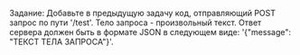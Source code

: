 Задание: Добавьте в предыдущую задачу код, отправляющий POST запрос по пути '/test'. Тело запроса - произвольный текст. Ответ сервера должен быть в формате JSON в следующем виде: '{"message": "ТЕКСТ ТЕЛА ЗАПРОСА"}'.